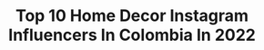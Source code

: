 ---
title: Top 10 Home Decor Instagram Influencers In Colombia In 2022
description: >-
  Find top home decor Instagram influencers in Colombia in 2022. Most popular hashtags: #homedecor #colombia #home #decor.
platform: Instagram
hits: 12
text_top: See the best Instagram accounts on inBeat.
text_bottom: Our database aggregates 12 Instagram influencers like this in Colombia for you to collaborate.
profiles:
  - username: "camilab02"
    fullname: >-
      CAMILA BARBOSA
    bio: >-
      📍colombia Embajadora de @gentlemanrevista @mav_tienda_ @bb_homedecor_ 🍃
    location: "Colombia"
    followers: 25233
    engagement: 556
    commentsToLikes: 0.016269
    id: ckap8avl4nl9t0i789g19rh25
    verified: false
    hashtags: "#aqu"
  - username: "estelamaca"
    fullname: >-
      Estela
    bio: >-
      ᴅᴇᴄᴏʀᴏ ᴘᴀʀᴀ ǫᴜᴇ ᴛú ᴅᴇᴄᴏʀᴇs Me apasiona la decoración, soy adicta al chocolate y creo en el amor sobre todas las cosas. 🔻 ᴛᴏᴅᴏs ᴍɪs ᴇɴʟᴀᴄᴇs ᴀǫᴜí 🔻
    location: "Colombia"
    followers: 36383
    engagement: 613
    commentsToLikes: 0.123550
    id: ck6tsa9ns3mn20j71tjzqg63y
    verified: false
    hashtags: "#kitchen, #scandinavianstyle, #scandihome, #hogar"
  - username: "lindamontesg"
    fullname: >-
      Linda Montes 🦄
    bio: >-
      🌈SOY DIRECTORA CREATIVA Y AMO LAS PLANTAS 🌱🌵 @ohlalacali @unicornacademyoficial #creoenmiporquesoymujer 📍COL
    location: "Colombia"
    followers: 55741
    engagement: 698
    commentsToLikes: 0.021733
    id: ck5bt8r5ffjds0i11qaowf9bv
    verified: false
    hashtags: "#homedecor, #yomequedoencasa, #plants, #diy"
  - username: "hechoenturquia"
    fullname: >-
      Hecho en Turquía
    bio: >-
      Todo sobre Turquía Artesanía turca - cultura - comida - viajes 🇹🇷🌷🏺 📍Bogotá - Medellín - Barranquilla 📱3166217452
    location: "Colombia"
    followers: 62116
    engagement: 147
    commentsToLikes: 0.071561
    id: ckaouqr3u1epv0i789ux5731w
    verified: false
    hashtags: "#colombia, #tradicionesturcas, #artesaniaturca, #hechoenturquia"
  - username: "verdidesign"
    fullname: >-
      VERDI
    bio: >-
      Colombian Textile Studio HOME, FASHION & ART
    location: "Colombia"
    followers: 62314
    engagement: 87
    commentsToLikes: 0.042680
    id: ck0w2f5mmo1sd0i19rpny8st1
    verified: false
    hashtags: "#tapetesbogota, #copperrugs, #fibers, #drapery"
  - username: "daniduqued"
    fullname: >-
      Daniella Duque- Angel
    bio: >-
      Colombian📍Miami Fashion|Travel|Lifestyle Influencer💙MOM 💻SUBSCRIBE To My Blog: “Life Through My Eyes” 📧Collabs: danielladuqued3@outlook.es
    location: "Colombia"
    followers: 51686
    engagement: 291
    commentsToLikes: 0.134441
    id: ck134ck56vs9a0i19zo5eqpdt
    verified: false
    hashtags: "#travelblogger, #fitnessblogger, #travel, #motivationalblogger"
  - username: "brayanyalejandro"
    fullname: >-
      Alejandro Sánchez (Lejo)
    bio: >-
      Artist / Film / Creative Direction / Designer #HistoriasSalvajes • #BrayanyAlejandro
    location: "Colombia"
    followers: 2847
    engagement: 1025
    commentsToLikes: 0.037727
    id: ck13aawduphq20i1943st8aht
    verified: false
    hashtags: "#inspo, #brayanyalejandro, #art, #film"
  - username: "tendenciaymesa"
    fullname: >-
      Tendencia y Mesa
    bio: >-
      🌷 vivir bonito! @julianapalaciou Cada mesa cuenta una historia,haz que la tuya sea memorable #tablestyling #home #flowers #design #tabletop #decor
    location: "Colombia"
    followers: 50598
    engagement: 108
    commentsToLikes: 0.057376
    id: ckaorjmhyniya0i78x9d80jxi
    verified: false
    hashtags: "#flowers, #tabledecor, #halloween, #tablesetting"
  - username: "vlasna"
    fullname: >-
      ↟↟↟ Natasha Vlasenco ↟↟↟
    bio: >-
      📷 Fotografía gastronómica y de producto 🥘 Foodie Bogota, Colombia ♥️#vlasnakitchen_recipe ➜ MIS RECETAS/МОИ РЕЦЕПТЫ ♥ #vlasna_living
    location: "Colombia"
    followers: 14293
    engagement: 327
    commentsToLikes: 0.088248
    id: ck14ldllou5580i19x0wv2d5l
    verified: false
    hashtags: "#fresh, #seasonal, #leaves, #vlasnakitchen"
  - username: "margaplantas"
    fullname: >-
      Marga Plantas
    bio: >-
      PLANT BOUTIQUE Decoración vegetal • Inspiración para cada día 🌿 @_terra_rossa_ BOG - CO Envíos a 🇨🇴 Todas las fotos tienen derechos de autor ©
    location: "Colombia"
    followers: 44792
    engagement: 254
    commentsToLikes: 0.027723
    id: ck0u68ewt18bz0i19790vxvon
    verified: false
    hashtags: "#houseplantclub, #houseplants, #bogota, #cactus"
---